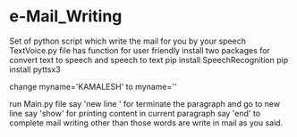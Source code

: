 # e-Mail_Writing
Set of python script which write the mail for you by your speech
TextVoice.py file has  function for user friendly
install two packages for convert text to speech and speech to text
pip install SpeechRecognition
pip install pyttsx3

change myname='KAMALESH' to myname='<your name>'

run Main.py file
say 'new line ' for terminate the paragraph and go to new line
say 'show' for printing content in current paragraph
say 'end' to complete mail writing
other than those words are write in mail as you said.
